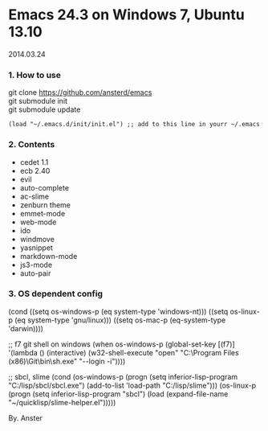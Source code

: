 Emacs 24.3 on Windows 7, Ubuntu 13.10
===

2014.03.24

### 1. How to use

git clone https://github.com/ansterd/emacs  
git submodule init  
git submodule update
```
(load "~/.emacs.d/init/init.el") ;; add to this line in yourr ~/.emacs
```



### 2. Contents

- cedet 1.1
- ecb 2.40
- evil
- auto-complete
- ac-slime
- zenburn theme
- emmet-mode
- web-mode
- ido
- windmove
- yasnippet
- markdown-mode
- js3-mode
- auto-pair



### 3. OS dependent config

(cond
 ((setq os-windows-p (eq system-type 'windows-nt)))
 ((setq os-linux-p (eq system-type 'gnu/linux)))
 ((setq os-mac-p (eq-system-type 'darwin))))
 
;; f7 git shell on windows
(when os-windows-p
  (global-set-key [(f7)]
                  '(lambda ()
                     (interactive)
                     (w32-shell-execute "open"
					"C:\\Program Files (x86)\\Git\\bin\\sh.exe"
					"--login -i"))))
					
;; sbcl, slime
(cond (os-windows-p (progn (setq inferior-lisp-program "C:/lisp/sbcl/sbcl.exe")
			                     (add-to-list 'load-path "C:/lisp/slime")))
      (os-linux-p (progn (setq inferior-lisp-program "sbcl")
			                   (load (expand-file-name "~/quicklisp/slime-helper.el")))))	


By. Anster
